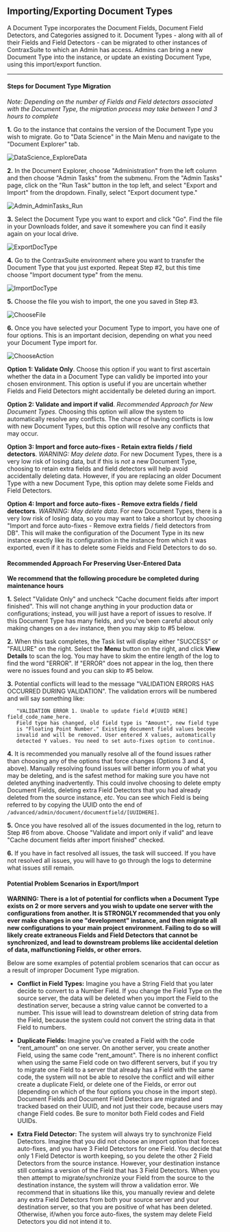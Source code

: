 ## Importing/Exporting Document Types

A Document Type incorporates the Document Fields, Document Field Detectors, and Categories assigned to it. Document Types - along with all of their Fields and Field Detectors - can be migrated to other instances of ContraxSuite to which an Admin has access. Admins can bring a new Document Type into the instance, or update an existing Document Type, using this import/export function.

---

#### Steps for Document Type Migration

*Note: Depending on the number of Fields and Field detectors associated with the Document Type, the migration process may take between 1 and 3 hours to complete*

**1.** Go to the instance that contains the version of the Document Type you wish to migrate. Go to "Data Science" in the Main Menu and navigate to the "Document Explorer" tab.

   ![DataScience_ExploreData](../_static/img/guides/MigratingDocType/DataScience_ExploreData.png)

**2.** In the Document Explorer, choose "Administration" from the left column and then choose "Admin Tasks" from the submenu. From the "Admin Tasks" page, click on the "Run Task" button in the top left, and select "Export and Import" from the dropdown. Finally, select "Export document type."
   
   ![Admin_AdminTasks_Run](../_static/img/guides/MigratingDocType/Admin_AdminTasks_Run.png)

**3.** Select the Document Type you want to export and click "Go". Find the file in your Downloads folder, and save it somewhere you can find it easily again on your local drive.

   ![ExportDocType](../_static/img/guides/MigratingDocType/ExportDocType.png)

**4.** Go to the ContraxSuite environment where you want to transfer the Document Type that you just exported. Repeat Step #2, but this time choose "Import document type" from the menu.

   ![ImportDocType](../_static/img/guides/MigratingDocType/ImportDocType.png)

**5.** Choose the file you wish to import, the one you saved in Step #3.

   ![ChooseFile](../_static/img/guides/MigratingDocType/ChooseFile.png)

**6.** Once you have selected your Document Type to import, you have one of four options. This is an important decision, depending on what you need your Document Type import for.

   ![ChooseAction](../_static/img/guides/MigratingDocType/ChooseAction.png)

**Option 1: Validate Only**. Choose this option if you want to first ascertain whether the data in a Document Type can validly be imported into your chosen environment. This option is useful if you are uncertain whether Fields and Field Detectors might accidentally be deleted during an import.

**Option 2: Validate and import if valid**. *Recommended Approach for New Document Types.* Choosing this option will allow the system to automatically resolve any conflicts. The chance of having conflicts is low with new Document Types, but this option will resolve any conflicts that may occur.

**Option 3: Import and force auto-fixes - Retain extra fields / field detectors**. *WARNING: May delete data*. For new Document Types, there is a very low risk of losing data, but if this is *not* a new Document Type, choosing to retain extra fields and field detectors will help avoid accidentally deleting data. However, if you are replacing an older Document Type with a new Document Type, this option may delete some Fields and Field Detectors.

**Option 4: Import and force auto-fixes - Remove extra fields / field detectors**. *WARNING: May delete data*. For new Document Types, there is a very low risk of losing data, so you may want to take a shortcut by choosing "Import and force auto-fixes - Remove extra fields / field detectors from DB". This will make the configuration of the Document Type in its new instance exactly like its configuration in the instance from which it was exported, even if it has to delete some Fields and Field Detectors to do so.

#### Recommended Approach For Preserving User-Entered Data

**We recommend that the following procedure be completed during maintenance hours**

**1.** Select "Validate Only" and uncheck "Cache document fields after import finished". This will not change anything in your production data or configurations; instead, you will just have a report of issues to resolve. If this Document Type has many fields, and you've been careful about only making changes on a ```dev``` instance, then you may skip to #5 below.

**2.** When this task completes, the Task list will display either "SUCCESS" or "FAILURE" on the right. Select the **Menu** button on the right, and click **View Details** to scan the log. You may have to skim the entire length of the log to find the word "ERROR". If "ERROR" does not appear in the log, then there were no issues found and you can skip to #5 below.

**3.** Potential conflicts will lead to the message "VALIDATION ERRORS HAS OCCURRED DURING VALIDATION". The validation errors will be numbered and will say something like:  
```
   "VALIDATION ERROR 1. Unable to update field #[UUID HERE] field_code_name_here.
   Field type has changed, old field type is "Amount", new field type
   is "Floating Point Number." Existing document field values become
   invalid and will be removed. User entered X values, automatically
   detected Y values. You need to set auto-fixes option to continue.
```
  
**4.** It is recommended you manually resolve all of the found issues rather than choosing any of the options that force changes (Options 3 and 4, above). Manually resolving found issues will better inform you of what you may be deleting, and is the safest method for making sure you have not deleted anything inadvertently. This could involve choosing to delete empty Document Fields, deleting extra Field Detectors that you had already deleted from the source instance, *etc*. You can see which Field is being referred to by copying the UUID onto the end of `/advanced/admin/document/documentfield/[UUIDHERE]`.

**5.** Once you have resolved all of the issues documented in the log, return to Step #6 from above. Choose "Validate and import only if valid" and leave "Cache document fields after import finished" checked.

**6.**	If you have in fact resolved all issues, the task will succeed. If you have not resolved all issues, you will have to go through the logs to determine what issues still remain. 

#### Potential Problem Scenarios in Export/Import

**WARNING: There is a lot of potential for conflicts when a Document Type exists on 2 or more servers and you wish to update one server with the configurations from another. It is STRONGLY recommended that you only ever make changes in one "development" instance, and then migrate all new configurations to your main project environment. Failing to do so will likely create extraneous Fields and Field Detectors that cannot be synchronized, and lead to downstream problems like accidental deletion of data, malfunctioning Fields, or other errors.**

Below are some examples of potential problem scenarios that can occur as a result of improper Document Type migration.

* **Conflict in Field Types:** Imagine you have a String Field that you later decide to convert to a Number Field. If you change the Field Type on the source server, the data will be deleted when you import the Field to the destination server, because a string value cannot be converted to a number. This issue will lead to downstream deletion of string data from the Field, because the system could not convert the string data in that Field to numbers.

* **Duplicate Fields:** Imagine you've created a Field with the code "rent_amount" on one server. On another server, you create another Field, using the same code "rent_amount". There is no inherent conflict when using the same Field code on two different servers, but if you try to migrate one Field to a server that already has a Field with the same code, the system will not be able to resolve the conflict and will either create a duplicate Field, or delete one of the Fields, or error out (depending on which of the four options you chose in the import step). Document Fields and Document Field Detectors are migrated and tracked based on their UUID, and not just their code, because users may change Field codes. Be sure to monitor both Field codes and Field UUIDs.

* **Extra Field Detector:** The system will always try to synchronize Field Detectors. Imagine that you did not choose an import option that forces auto-fixes, and you have 3 Field Detectors for one Field. You decide that only 1 Field Detector is worth keeping, so you delete the other 2 Field Detectors from the source instance. However, your destination instance still contains a version of the Field that has 3 Field Detectors. When you then attempt to migrate/synchronize your Field from the source to the destination instance, the system will throw a validation error. We recommend that in situations like this, you manually review and delete any extra Field Detectors from both your source server and your destination server, so that you are positive of what has been deleted. Otherwise, if/when you force auto-fixes, the system may delete Field Detectors you did not intend it to.